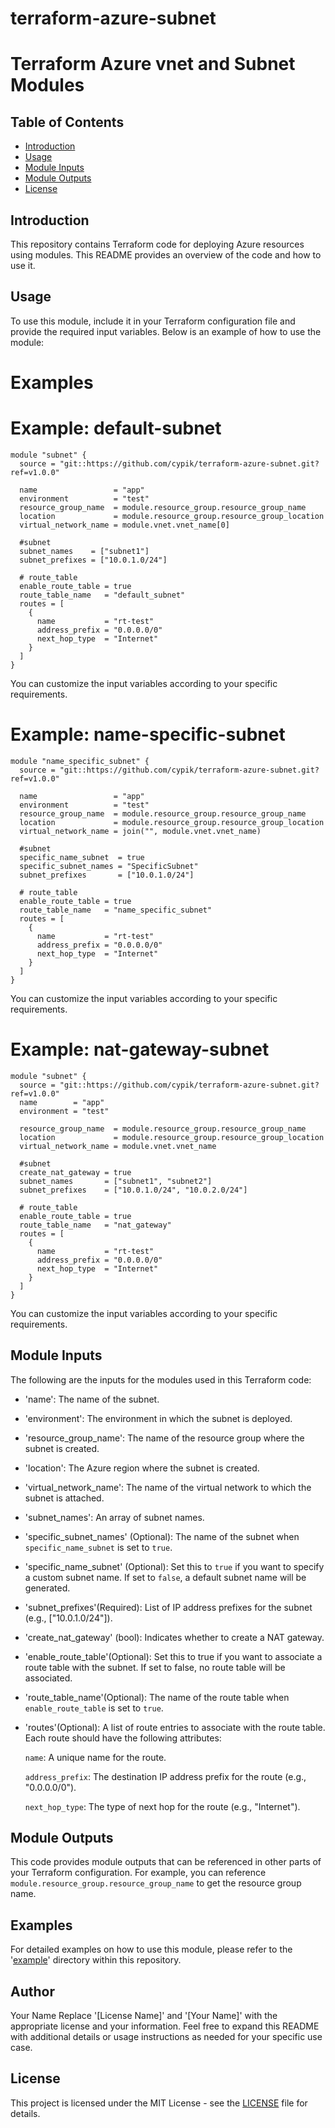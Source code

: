# terraform-azure-subnet
# Terraform Azure vnet and Subnet Modules

## Table of Contents

- [Introduction](#introduction)
- [Usage](#usage)
- [Module Inputs](#module-inputs)
- [Module Outputs](#module-outputs)
- [License](#license)

## Introduction
This repository contains Terraform code for deploying Azure resources using modules. This README provides an overview of the code and how to use it.

## Usage
To use this module, include it in your Terraform configuration file and provide the required input variables. Below is an example of how to use the module:

# Examples

# Example: default-subnet

```hcl
module "subnet" {
  source = "git::https://github.com/cypik/terraform-azure-subnet.git?ref=v1.0.0"

  name                 = "app"
  environment          = "test"
  resource_group_name  = module.resource_group.resource_group_name
  location             = module.resource_group.resource_group_location
  virtual_network_name = module.vnet.vnet_name[0]

  #subnet
  subnet_names    = ["subnet1"]
  subnet_prefixes = ["10.0.1.0/24"]

  # route_table
  enable_route_table = true
  route_table_name   = "default_subnet"
  routes = [
    {
      name           = "rt-test"
      address_prefix = "0.0.0.0/0"
      next_hop_type  = "Internet"
    }
  ]
}
```
You can customize the input variables according to your specific requirements.

# Example: name-specific-subnet

```hcl
module "name_specific_subnet" {
  source = "git::https://github.com/cypik/terraform-azure-subnet.git?ref=v1.0.0"

  name                 = "app"
  environment          = "test"
  resource_group_name  = module.resource_group.resource_group_name
  location             = module.resource_group.resource_group_location
  virtual_network_name = join("", module.vnet.vnet_name)

  #subnet
  specific_name_subnet  = true
  specific_subnet_names = "SpecificSubnet"
  subnet_prefixes       = ["10.0.1.0/24"]

  # route_table
  enable_route_table = true
  route_table_name   = "name_specific_subnet"
  routes = [
    {
      name           = "rt-test"
      address_prefix = "0.0.0.0/0"
      next_hop_type  = "Internet"
    }
  ]
}
```
You can customize the input variables according to your specific requirements.

# Example: nat-gateway-subnet

```hcl
module "subnet" {
  source = "git::https://github.com/cypik/terraform-azure-subnet.git?ref=v1.0.0"
  name        = "app"
  environment = "test"

  resource_group_name  = module.resource_group.resource_group_name
  location             = module.resource_group.resource_group_location
  virtual_network_name = module.vnet.vnet_name

  #subnet
  create_nat_gateway = true
  subnet_names       = ["subnet1", "subnet2"]
  subnet_prefixes    = ["10.0.1.0/24", "10.0.2.0/24"]

  # route_table
  enable_route_table = true
  route_table_name   = "nat_gateway"
  routes = [
    {
      name           = "rt-test"
      address_prefix = "0.0.0.0/0"
      next_hop_type  = "Internet"
    }
  ]
}
```
You can customize the input variables according to your specific requirements.

## Module Inputs
The following are the inputs for the modules used in this Terraform code:

- 'name': The name of the subnet.
- 'environment': The environment in which the subnet is deployed.
- 'resource_group_name': The name of the resource group where the subnet is created.
- 'location': The Azure region where the subnet is created.
- 'virtual_network_name': The name of the virtual network to which the subnet is attached.
- 'subnet_names': An array of subnet names.
- 'specific_subnet_names' (Optional): The name of the subnet when `specific_name_subnet` is set to `true`.
- 'specific_name_subnet' (Optional): Set this to `true` if you want to specify a custom subnet name. If set to `false`, a default subnet name will be generated.
- 'subnet_prefixes'(Required): List of IP address prefixes for the subnet (e.g., ["10.0.1.0/24"]).
- 'create_nat_gateway' (bool): Indicates whether to create a NAT gateway.
- 'enable_route_table'(Optional): Set this to true if you want to associate a route table with the subnet. If set to false, no route table will be associated.
- 'route_table_name'(Optional): The name of the route table when `enable_route_table` is set to `true`.
- 'routes'(Optional): A list of route entries to associate with the route table. Each route should have the following attributes:

   `name`: A unique name for the route.

   `address_prefix`: The destination IP address prefix for the route (e.g., "0.0.0.0/0").

   `next_hop_type`: The type of next hop for the route (e.g., "Internet").

## Module Outputs
This code provides module outputs that can be referenced in other parts of your Terraform configuration. For example, you can reference `module.resource_group.resource_group_name` to get the resource group name.

## Examples
For detailed examples on how to use this module, please refer to the '[example](https://github.com/cypik/terraform-azure-subnet/blob/master/_example)' directory within this repository.

## Author
Your Name Replace '[License Name]' and '[Your Name]' with the appropriate license and your information. Feel free to expand this README with additional details or usage instructions as needed for your specific use case.

## License
This project is licensed under the MIT License - see the [LICENSE](https://github.com/cypik/terraform-azure-subnet/blob/master/LICENSE) file for details.
